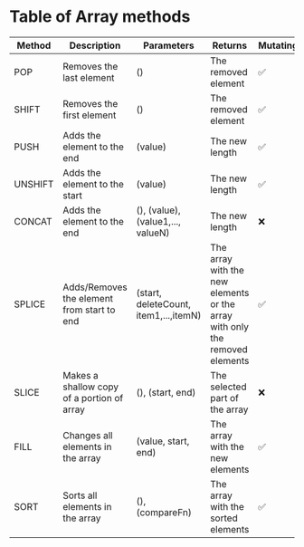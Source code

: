 # Table of Array methods

| Method  | Description                                 | Parameters                            | Returns                                                                     | Mutating           |
| ------- | ------------------------------------------- | ------------------------------------- | --------------------------------------------------------------------------- | ------------------ |
| POP     | Removes the last element                    | ()                                    | The removed element                                                         | :white_check_mark: |
| SHIFT   | Removes the first element                   | ()                                    | The removed element                                                         | :white_check_mark: |
| PUSH    | Adds the element to the end                 | (value)                               | The new length                                                              | :white_check_mark: |
| UNSHIFT | Adds the element to the start               | (value)                               | The new length                                                              | :white_check_mark: |
| CONCAT  | Adds the element to the end                 | (), (value), (value1,..., valueN)     | The new length                                                              | :x:                |
| SPLICE  | Adds/Removes the element from start to end  | (start, deleteCount, item1,...,itemN) | The array with the new elements or the array with only the removed elements | :white_check_mark: |
| SLICE   | Makes a shallow copy of a portion of  array | (), (start, end)                      | The selected part of the array                                              | :x:                |
| FILL    | Changes all elements in the array           | (value, start, end)                   | The array with the new elements                                             | :white_check_mark: |
| SORT    | Sorts all elements in the array           | (), (compareFn)                   | The array with the sorted elements                                             | :white_check_mark: |